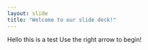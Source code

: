 ```yaml
---
layout: slide
title: "Welcome to our slide deck!"
---
```

Hello this is a test
Use the right arrow to begin!

